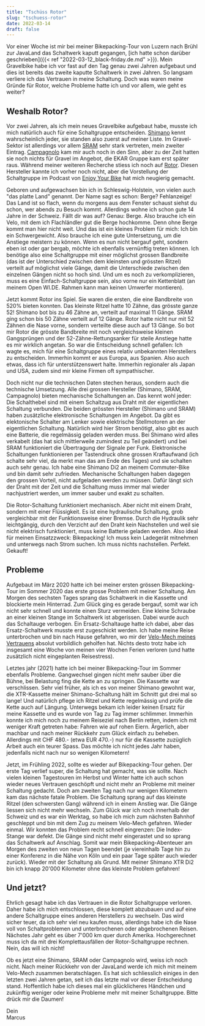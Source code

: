 ```yaml
---
title: "Tschüss Rotor"
slug: "tschuess-rotor"
date: 2022-03-14
draft: false
---
```


Vor einer Woche ist mir bei meiner Bikepacking-Tour von Luzern nach Brühl zur JavaLand das Schaltwerk kaputt gegangen, [ich hatte schon darüber geschrieben]({{< ref "2022-03-12_black-friday.de.md" >}}). Mein Gravelbike habe ich vor fast auf den Tag genau zwei Jahren aufgebaut und dies ist bereits das zweite kaputte Schaltwerk in zwei Jahren. So langsam verliere ich das Vertrauen in meine Schaltung. Doch was waren meine Gründe für Rotor, welche Probleme hatte ich und vor allem, wie geht es weiter?

## Weshalb Rotor?

Vor zwei Jahren, als ich mein neues Gravelbike aufgebaut habe, musste ich mich natürlich auch für eine Schaltgruppe entscheiden. [Shimano](https://www.shimano.com/) kennt wahrscheinlich jeder, sie standen also zuerst auf meiner Liste. Im Gravel-Sektor ist allerdings vor allem [SRAM](https://www.sram.com/) sehr stark vertreten, mein zweiter Eintrag. [Campagnolo](https://www.campagnolo.com/) kam mir auch noch in den Sinn, aber zu der Zeit hatten sie noch nichts für Gravel im Angebot, die EKAR Gruppe kam erst später raus. Während meiner weiteren Recherche stiess ich noch auf [Rotor](https://rotorbike.com/). Diesen Hersteller kannte ich vorher noch nicht, aber die Vorstellung der Schaltgruppe im Podcast von [Enjoy Your Bike](https://www.youtube.com/playlist?list=PLCLnrkmezkJQKsRjc-9fcSSjijCx3wJ1w) hat mich neugierig gemacht.

Geboren und aufgewachsen bin ich in Schleswig-Holstein, von vielen auch "das platte Land" genannt. Der Name sagt es schon: Berge? Fehlanzeige! Das Land ist so flach, wenn du morgens aus dem Fenster schaust siehst du schon, wer abends zu Besuch kommt. Allerdings wohne ich schon gute 14 Jahre in der Schweiz. Fällt dir was auf? Genau: Berge. Also brauche ich ein Velo, mit dem ich Flachländler gut die Berge hochkomme. Denn ohne Berge kommt man hier nicht weit. Und das ist ein kleines Problem für mich: Ich bin ein Schwergewicht. Also brauche ich eine gute Untersetzung, um die Anstiege meistern zu können. Wenn es nun nicht bergauf geht, sondern eben ist oder gar bergab, möchte ich ebenfalls vernünftig treten können. Ich benötige also eine Schaltgruppe mit einer möglichst grossen Bandbreite (das ist der Unterschied zwischen dem kleinsten und grössten Ritzel) verteilt auf möglichst viele Gänge, damit die Unterschiede zwischen den einzelnen Gängen nicht so hoch sind. Und um es noch zu verkomplizieren, muss es eine Einfach-Schaltgruppe sein, also vorne nur ein Kettenblatt (an meinem Open WI.DE. Rahmen kann man keinen Umwerfer montieren).

Jetzt kommt Rotor ins Spiel. Sie waren die ersten, die eine Bandbreite von 520% bieten konnten. Das kleinste Ritzel hatte 10 Zähne, das grösste ganze 52! Shimano bot bis zu 46 Zähne an, verteilt auf maximal 11 Gänge. SRAM ging schon bis 50 Zähne verteilt auf 12 Gänge. Rotor hatte nicht nur mit 52 Zähnen die Nase vorne, sondern verteilte diese auch auf 13 Gänge. So bot mir Rotor die grösste Bandbreite mit noch vergleichsweise kleinen Gangsprüngen und der 52-Zähne-Rettungsanker für steile Anstiege hatte es mir wirklich angetan. So war die Entscheidung schnell gefallen: Ich wagte es, mich für eine Schaltgruppe eines relativ unbekannten Herstellers zu entscheiden. Immerhin kommt er aus Europa, aus Spanien. Also auch etwas, dass ich für unterstützenswert halte. Immerhin regionaler als Japan und USA, zudem sind mir kleine Firmen oft sympathischer.

Doch nicht nur die technischen Daten stechen heraus, sondern auch die technische Umsetzung. Alle drei grossen Hersteller (Shimano, SRAM, Campagnolo) bieten mechanische Schaltungen an. Das kennt wohl jeder: Die Schalthebel sind mit einem Schaltzug aus Draht mit der eigentlichen Schaltung verbunden. Die beiden grössten Hersteller (Shimano und SRAM) haben zusätzliche elektronische Schaltungen im Angebot. Da gibt es elektonische Schalter am Lenker sowie elektrische Stellmotoren an der eigentlichen Schaltung. Natürlich wird hier Strom benötigt, also gibt es auch eine Batterie, die regelmässig geladen werden muss. Bei Shimano wird alles verkabelt (das hat sich mittlerweile zumindest zu Teil geändert) und bei SRAM funktioniert die Übertragung der Signale per Funk. Elektronische Schaltungen funktionieren per Tastendruck ohne grossen Kraftaufwand (ich schalte sehr viel, da merkt man das am Ende des Tages) und sie schalten auch sehr genau. Ich habe eine Shimano Di2 an meinem Commuter-Bike und bin damit sehr zufrieden. Mechanische Schaltungen haben dagegen den grossen Vorteil, nicht aufgeladen werden zu müssen. Dafür längt sich der Draht mit der Zeit und die Schaltung muss immer mal wieder nachjustriert werden, um immer sauber und exakt zu schalten.

Die Rotor-Schaltung funktioniert mechanisch. Aber nicht mit einem Draht, sondern mit einer Flüssigkeit. Es ist eine hydraulische Schaltung, grob vergleichbar mit der Funktionsweise einer Bremse. Durch die Hydraulik sehr leichtgängig, durch den Verzicht auf den Draht kein Nachstellen und weil sie nicht elektrisch funktioniert, muss keine Batterie geladen werden. Also ideal für meinen Einsatzzweck: Bikepacking! Ich muss kein Ladegerät mitnehmen und unterwegs nach Strom suchen. Ich muss nichts nachstellen. Perfekt. Gekauft!

## Probleme

Aufgebaut im März 2020 hatte ich bei meiner ersten grössen Bikepacking-Tour im Sommer 2020 das erste grosse Problem mit meiner Schaltung. Am Morgen des sechsten Tages sprang das Schaltwerk in die Kassette und blockierte mein Hinterrad. Zum Glück ging es gerade bergauf, somit war ich nicht sehr schnell und konnte einen Sturz vermeiden. Eine kleine Schraube an einer kleinen Stange im Schaltwerk ist abgerissen. Dabei wurde auch das Schaltauge verbogen. Ein Ersatz-Schaltauge hatte ich dabei, aber das Ersatz-Schaltwerk musste erst zugeschickt werden. Ich habe meine Reise unterbrochen und bin nach Hause gefahren, wo mir der [Velo-Mech meines Vertrauens](https://www.backyard.ch/) absolut vorbildlich geholfen hat. Nichts desto trotz habe ich insgesamt eine Woche von meinen vier Wochen Ferien verloren (und hatte zusätzlich nicht eingeplanten Reisestress).

Letztes jahr (2021) hatte ich bei meiner Bikepacking-Tour im Sommer ebenfalls Probleme. Gangwechsel gingen nicht mehr sauber über die Bühne, bei Belastung fing die Kette an zu springen. Die Kassette war verschlissen. Sehr viel früher, als ich es von meiner Shimano gewohnt war, die XTR-Kassette meiner Shimano-Schaltung hält im Schnitt gut drei mal so lange! Und natürlich pflege ich Ritzel und Kette regelmässig und prüfe die Kette auch auf Längung. Unterwegs bekam ich leider keinen Ersatz für meine Kassette und es wurde von Tag zu Tag immer schlimmer. Immerhin konnte ich mich noch zu meinem Reiseziel nach Berlin retten, indem ich mit weniger Kraft getreten habe: Fahren wie auf rohen Eiern. Ärgerlich, aber machbar und nach meiner Rückkehr zum Glück einfach zu beheben. Allerdings mit CHF 480.- (etwa EUR 470.-) nur für die Kassette zuzüglich Arbeit auch ein teurer Spass. Das möchte ich nicht jedes Jahr haben, jedenfalls nicht nach nur so wenigen Kilometern!

Jetzt, im Frühling 2022, sollte es wieder auf Bikepacking-Tour gehen. Der erste Tag verlief super, die Schaltung hat gemacht, was sie sollte. Nach vielen kleinen Tagestouren im Herbst und Winter hatte ich auch schon wieder neues Vertrauen geschöpft und nicht mehr an Probleme mit meiner Schaltung gedacht. Doch am zweiten Tag nach nur wenigen Kilometern kam das nächste fatale Problem. Die Schaltung sprang auf das kleinste Ritzel (den schwersten Gang) während ich in einem Anstieg war. Die Gänge liessen sich nicht mehr wechseln. Zum Glück war ich noch innerhalb der Schweiz und es war ein Werktag, so habe ich mich zum nächsten Bahnhof geschleppt und bin mit dem Zug zu meinem Velo-Mech gefahren. Wieder einmal. Wir konnten das Problem recht schnell eingrenzen: Die Index-Stange war defekt. Die Gänge sind nicht mehr eingerastet und so sprang das Schaltwerk auf Anschlag. Somit war mein Bikepacking-Abenteuer am Morgen des zweiten von neun Tagen beendet (je viereinhalb Tage hin zu einer Konferenz in die Nähe von Köln und ein paar Tage später auch wieder zurück). Wieder mit der Schaltung als Grund. Mit meiner Shimano XTR Di2 bin ich knapp 20'000 Kilometer ohne das kleinste Problem gefahren!

## Und jetzt?

Ehrlich gesagt habe ich das Vertrauen in die Rotor Schaltgruppe verloren. Daher habe ich mich entschlossen, diese komplett abzubauen und auf eine andere Schaltgruppe eines anderen Herstellers zu wechseln. Das wird sicher teuer, da ich sehr viel neu kaufen muss, allerdings habe ich die Nase voll von Schaltproblemen und unterbrochenen oder abgebrochenen Reisen. Nächstes Jahr geht es über 7'000 km quer durch Amerika. Hochgerechnet muss ich da mit drei Komplettausfällen der Rotor-Schaltgruppe rechnen. Nein, das will ich nicht!

Ob es jetzt eine Shimano, SRAM oder Campagnolo wird, weiss ich noch nicht. Nach meiner Rückkehr von der JavaLand werde ich mich mit meinem Velo-Mech zusammen beratschlagen. Es hat sich schliesslich einiges in den letzten zwei Jahren getan, seit ich das letzte mal vor dieser Entscheidung stand. Hoffentlich habe ich dieses mal ein glücklicheres Händchen und zukünftig weniger oder keine Probleme mehr mit meiner Schaltgruppe. Bitte drück mir die Daumen!

Dein  
Marcus

